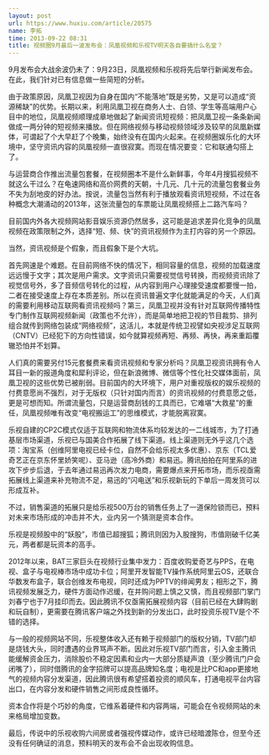 ```yaml
---
layout: post
url: https://www.huxiu.com/article/20575
name: 李拓
time: 2013-09-22 08:31
title: 视频圈9月最后一波发布会：凤凰视频和乐视TV明天各自要搞什么名堂？
---
```

9月发布会大战余波仍未了：9月23日，凤凰视频和乐视将先后举行新闻发布会。在此，我们针对已有信息做一些简短的分析。

由于政策原因，凤凰卫视因为自身在国内“不能落地”既是劣势，又是可以造成“资源稀缺”的优势。长期以来，利用凤凰卫视在商务人士、白领、学生等高端用户心目中的地位，凤凰视频顺理成章地做起了新闻资讯短视频：把凤凰卫视一条条新闻做成一两分钟的短视频来播放。但在网络视频与移动视频领域涉及较早的凤凰新媒体，可谓起了个大早赶了个晚集，始终没有在国内火起来。在视频圈娱乐化的大环境中，坚守资讯内容的凤凰视频一直很寂寞。而现在情况要变：它和联通勾搭上了。

与运营商合作推出流量包套餐，在视频圈本不是什么新鲜事，今年4月搜狐视频不就这么干过么？在龟速网络和高价网费的天朝，十几元、几十元的流量包套餐业务不失为刮地皮的好办法。按说，流量包当然有利于播放观看资讯短视频，不过在各种概念大潮涌动的2013年，这张流量包的车票能让凤凰视频搭上二路汽车吗？

目前国内外各大视频网站影音娱乐资源仍然居多，这可能是追求差异化竞争的凤凰视频在政策限制之外，选择“短、频、快”的资讯视频作为主打内容的另一个原因。

当然，资讯视频是个假象，而且假象下是个大坑。

首先网速是个难题。在目前网络不快的情况下，相同容量的信息，视频的加载速度远远慢于文字；其次是用户需求。文字资讯只需要视觉信号转换，而视频资讯除了视觉信号外，多了音频信号转化的过程，从内容到用户心理接受速度都要慢一拍，二者在接受速度上存在本质差别。所以在资讯普遍文字化就能满足的今天，人们真的需要利用移动互联网看资讯视频吗？第三，凤凰卫视并没有针对互联网传播特性专门制作互联网视频新闻（政策也不允许），而是简单地把卫视的节目裁剪、排列组合就传到网络包装成“网络视频”，这活儿，本就是传统卫视譬如央视涉足互联网（CNTV）已经犯下的方向性错误，如今就算视频再短、再频、再快，再来重蹈覆辙恐怕并不划算。

人们真的需要另付15元套餐费来看资讯视频和专家分析吗？凤凰卫视资讯拥有令人耳目一新的报道角度和犀利评论，但在新浪微博、微信等个性化社交媒体面前，凤凰卫视的这些优势已被削弱。目前国内的大环境下，用户对重视版权的娱乐视频的付费意愿尚不强烈，对于无版权（只针对国内而言）的资讯视频的付费意愿之低，更是可想而知。所谓流量包，只是运营商刮钱的工具而已，它难堪“大救星”的重任，凤凰视频唯有改变“电视搬运工”的思维模式，才能脱离寂寞。

乐视自建的CP2C模式仅适于互联网和物流体系均较发达的一二线城市，为了打通基层市场渠道，乐视已与国美合作拓展了线下渠道。线上渠道则无外乎这几个选项：淘宝系（创维阿里电视已经卡位，自然不会给乐视太多优惠）、京东（TCL爱奇艺正在京东怀里娇笑呢）、亚马逊（高冷外商）和易迅。腾讯拍拍在阿里系的进攻下步步后退，于去年通过易迅再次发力电商，需要爆点来开拓市场，而乐视亟需拓展线上渠道来补充物流不足，易迅的“闪电送”和乐视新玩的下单后一周发货可以形成互补。

不过，销售渠道的拓展只是给乐视500万台的销售任务上了一道保险锁而已，预料对未来市场形成的冲击并不大，业内另一个猜测是资本合作。

乐视是视频股中的“妖股”，市值已超搜狐；腾讯则因为入股搜狗，市值刚破千亿美元，两者都是玩资本的高手。

2012年以来，BAT三家巨头在视频行业集中发力：百度收购爱奇艺与PPS，在电视、盒子与电视棒市场中成功卡位；阿里开发智能TV操作系统阿里云OS，还联合华数发布盒子，联合创维发布电视，同时还成为PPTV的绯闻男友；相形之下，腾讯视频发展乏力，硬件方面动作迟缓，在并购问题上慎之又慎，而且视频部门掌门刘春宁也于7月挂印而去。因此腾讯不仅亟需拓展视频内容（目前已经在大肆购剧和玩自制），更需要在腾讯客户端之外找到新的分发出口，此时投资乐视TV是个不错的选择。

与一般的视频网站不同，乐视整体收入还有赖于视频部门的版权分销，TV部门却是烧钱大头，同时遭遇的业界骂声不断。因此对乐视TV部门而言，引入金主腾讯能缓解资金压力，消除股价不稳定因素和业内一大部分质疑声浪（至少腾讯门户会闭嘴了），同时借腾讯的金字招牌可以提高品牌知名度；电视是比PC和app更接地气的视频内容分发渠道，因此腾讯很有希望搭着投资的顺风车，打通电视平台内容出口，在内容分发和硬件销售之间形成良性循环。

资本合作将是个巧妙的角度，它维系着硬件和内容两端，可能会在令视频网站的未来格局增加变数。

最后，传说中的乐视收购六间房或者强视传媒动作，或许已经暗渡陈仓，但至今还没有任何确证的消息，预料明天的发布会不会出现收购信息。

